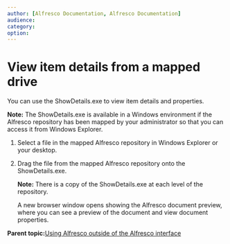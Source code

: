 ```yaml
---
author: [Alfresco Documentation, Alfresco Documentation]
audience: 
category: 
option: 
---
```


# View item details from a mapped drive

You can use the ShowDetails.exe to view item details and properties.

**Note:** The ShowDetails.exe is available in a Windows environment if the Alfresco repository has been mapped by your administrator so that you can access it from Windows Explorer.

1.  Select a file in the mapped Alfresco repository in Windows Explorer or your desktop.

2.  Drag the file from the mapped Alfresco repository onto the ShowDetails.exe.

    **Note:** There is a copy of the ShowDetails.exe at each level of the repository.

    A new browser window opens showing the Alfresco document preview, where you can see a preview of the document and view document properties.


**Parent topic:**[Using Alfresco outside of the Alfresco interface](../concepts/cifs-outside-interface-intro.md)

